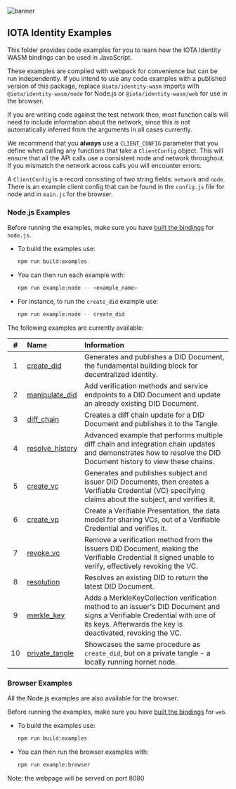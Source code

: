 ![banner](./../../../.meta/identity_banner.png)

## IOTA Identity Examples

This folder provides code examples for you to learn how the IOTA Identity WASM bindings can be used in JavaScript.

These examples are compiled with webpack for convenience but can be run independently. If you intend to use any code
examples with a published version of this package, replace `@iota/identity-wasm` imports with
`@iota/identity-wasm/node` for Node.js or `@iota/identity-wasm/web` for use in the browser.

If you are writing code against the test network then, most function calls will need to include information about the
network, since this is not automatically inferred from the arguments in all cases currently.

We recommend that you **always** use a `CLIENT_CONFIG` parameter that you define when calling any functions that take a
`ClientConfig` object. This will ensure that all the API calls use a consistent node and network throughout. If you
mismatch the network across calls you will encounter errors.

A `ClientConfig` is a record consisting of two string fields: `network` and `node`. There is an example client config
that can be found in the `config.js` file for node and in `main.js` for the browser.

### Node.js Examples

Before running the examples, make sure you have [built the bindings](../README.md#Build) for `node.js`.

- To build the examples use:
    ```bash
    npm run build:examples
    ```

- You can then run each example with:
    ```bash
    npm run example:node -- <example_name>
    ```

- For instance, to run the `create_did` example use:
    ```bash
    npm run example:node -- create_did
    ```

The following examples are currently available:

|  #  | Name                                      | Information                                                                                                                                                                                                                                |
| :-: | :---------------------------------------- | :----------------------------------------------------------------------------------------------------------------------------------------------------------------------------------------------------------------------------------------- |
|  1  | [create_did](src/create_did.js)           | Generates and publishes a DID Document, the fundamental building block for decentralized identity.                                                                                                                                         |
|  2  | [manipulate_did](src/manipulate_did.js)   | Add verification methods and service endpoints to a DID Document and update an already existing DID Document.                                                                                                                              |
|  3  | [diff_chain](src/diff_chain.js)           | Creates a diff chain update for a DID Document and publishes it to the Tangle.                                                                                                                                                             |
|  4  | [resolve_history](src/resolve_history.js) | Advanced example that performs multiple diff chain and integration chain updates and demonstrates how to resolve the DID Document history to view these chains.                                                                            |
|  5  | [create_vc](src/create_vc.js)             | Generates and publishes subject and issuer DID Documents, then creates a Verifiable Credential (VC) specifying claims about the subject, and verifies it.                                                                                  |
|  6  | [create_vp](src/create_vp.js)             | Create a Verifiable Presentation, the data model for sharing VCs, out of a Verifiable Credential and verifies it.                                                                                                                          |
|  7  | [revoke_vc](src/revoke_vc.js)             | Remove a verification method from the Issuers DID Document, making the Verifiable Credential it signed unable to verify, effectively revoking the VC.                                                                                      |
|  8  | [resolution](src/resolution.js)           | Resolves an existing DID to return the latest DID Document.                                                                                                                                                                                |
|  9  | [merkle_key](src/merkle_key.js)           | Adds a MerkleKeyCollection verification method to an issuer's DID Document and signs a Verifiable Credential with one of its keys. Afterwards the key is deactivated, revoking the VC.                                                     |
|  10 | [private_tangle](src/private_tangle.js)   | Showcases the same procedure as `create_did`, but on a private tangle - a locally running hornet node.                                                                                                                                     |


### Browser Examples

All the Node.js examples are also available for the browser.

Before running the examples, make sure you have [built the bindings](../README.md#Build) for `web`.

- To build the examples use:
    ```bash
    npm run build:examples
    ```

- You can then run the browser examples with:
    ```bash
    npm run example:browser
    ```

Note: the webpage will be served on port 8080
